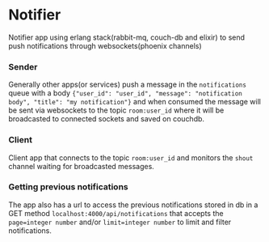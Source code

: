 # Notifier
Notifier app using erlang stack(rabbit-mq, couch-db and elixir) to send push notifications through websockets(phoenix channels)

### Sender
Generally other apps(or services) push a message in the ```notifications``` queue with a body ```{"user_id": "user_id", "message": "notification body", "title": "my notification"}``` and when consumed the message will be sent via websockets to the topic ```room:user_id``` where it will be broadcasted to connected sockets and saved on couchdb.

### Client
Client app that connects to the topic ```room:user_id``` and monitors the ```shout``` channel waiting for broadcasted messages.

### Getting previous notifications
The app also has a url to access the previous notifications stored in db in a GET method ```localhost:4000/api/notifications``` that accepts the ```page=integer number``` and/or ```limit=integer number``` to limit and filter notifications.
